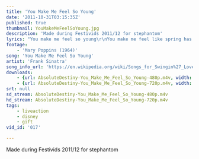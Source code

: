 ```yaml
---
title: 'You Make Me Feel So Young'
date: '2011-10-31T03:15:35Z'
published: true
thumbnail: YouMakeMeFeelSoYoung.jpg
description: 'Made during Festivids 2011/12 for stephantom'
lyrics: "You make me feel so young\r\nYou make me feel like spring has sprung\r\nEvery time I see your grin\r\nI'm such a happy individual\r\n\r\nThe moment that you speak\r\nI want to go and play hide-and-seek\r\nI want to go and bounce the moon\r\nJust like a toy balloon\r\n\r\nYou and I, are just like a couple of tots\r\nRunning across a meadow\r\nPicking up lots of forget-me-nots\r\n\r\nYou make me feel so young\r\nYou make me feel there are songs to be sung\r\nBells to be rung, and a wonderful fling to be flung\r\n\r\nAnd even when I'm old and gray\r\nI'm gonna feel the way I do today\r\n'Cause you make me feel so young \r\n\r\nYou make me feel so young\r\nYou make me feel there are songs to be sung\r\nBells to be rung, and a wonderful fling to be flung\r\n\r\nAnd even when I'm old and gray\r\nI'm gonna feel the way I do today\r\n'Cause you, you make me feel so young \r\nYou make me feel so young\r\nYou make me feel so young\r\nOooo you make me feel so young"
footage:
    - 'Mary Poppins (1964)'
song: 'You Make Me Feel So Young'
artist: 'Frank Sinatra'
song_info_url: 'https://en.wikipedia.org/wiki/Songs_for_Swingin%27_Lovers!'
downloads:
    - {url: AbsoluteDestiny-You_Make_Me_Feel_So_Young-480p.m4v, width: 816, height: 480, mimetype: video/mp4}
    - {url: AbsoluteDestiny-You_Make_Me_Feel_So_Young-720p.m4v, width: 1216, height: 720, mimetype: video/mp4}
srt: null
sd_stream: AbsoluteDestiny-You_Make_Me_Feel_So_Young-480p.m4v
hd_stream: AbsoluteDestiny-You_Make_Me_Feel_So_Young-720p.m4v
tags:
    - liveaction
    - disney
    - gift
vid_id: '017'

---
```

Made during Festivids 2011/12 for stephantom